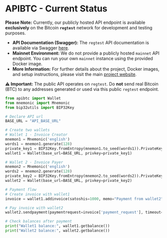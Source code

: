 # APIBTC - Current Status

**Please Note:** Currently, our publicly hosted API endpoint is available **exclusively** on the Bitcoin **`regtest`** network for development and testing purposes.

*   **API Documentation (Swagger):** The `regtest` API documentation is available via Swagger [here](https://regtest.apibtc.org/apibtc/swagger/index.html).
*   **Mainnet Environment:** We do not provide a publicly hosted `mainnet` API endpoint. You can run your own `mainnet` instance using the provided Docker image.
*   **More Information:** For further details about the project, Docker images, and setup instructions, please visit the main [project website](https://apibtc.org/).

**⚠️ Important:** The public API operates on `regtest`. Do **not** send real Bitcoin (BTC) to any addresses generated or used via this public `regtest` endpoint.

```python
from apibtc import Wallet
from mnemonic import Mnemonic
from bip32utils import BIP32Key

# Declare API url
BASE_URL = "API_BASE_URL"

# Create two wallets
# Wallet 1 - Invoice Creator
mnemon1 = Mnemonic('english')
words1 = mnemon1.generate(128)
private_key1 = BIP32Key.fromEntropy(mnemon1.to_seed(words1)).PrivateKey().hex()
wallet1 = Wallet(base_url=BASE_URL, privkey=private_key1)

# Wallet 2 - Invoice Payer
mnemon2 = Mnemonic('english')
words2 = mnemon2.generate(128)
private_key2 = BIP32Key.fromEntropy(mnemon2.to_seed(words2)).PrivateKey().hex()
wallet2 = Wallet(base_url=BASE_URL, privkey=private_key2)

# Payment flow
# Create invoice with wallet1
invoice = wallet1.addinvoice(satoshis=1000, memo="Payment from wallet2", expiry=3600)

# Pay invoice with wallet2
wallet2.sendpayment(paymentrequest=invoice['payment_request'], timeout=30, feelimit=100)

# Check balances after payment
print("Wallet1 balance:", wallet1.getbalance())
print("Wallet2 balance:", wallet2.getbalance())
```